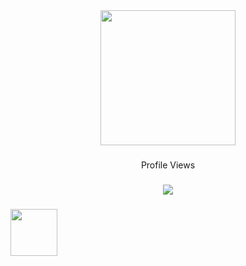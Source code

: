 <div align="center">
  <img height="216" src="https://capsule-render.vercel.app/api?type=waving&color=3792cb&height=120&section=header"  />
</div>

###

<p align="center">Profile Views</p>

###

<div align="center">
  <img src="https://profile-counter.glitch.me/salah-om/count.svg?"  />
</div>

###

<div align="left">
  <img height="75" src="https://readme-typing-svg.herokuapp.com?font=Montserrat&weight=500&size=25&duration=4500&pause=500&color=3792cb&width=435&lines=Hello%2C+it's+Salah+Moussa;Software+Engineer"  />
</div>

###
